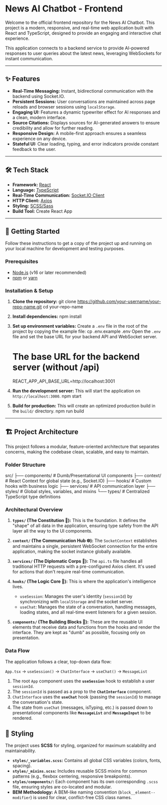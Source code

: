 # News AI Chatbot - Frontend

Welcome to the official frontend repository for the News AI Chatbot. This project is a modern, responsive, and real-time web application built with React and TypeScript, designed to provide an engaging and interactive chat experience.

This application connects to a backend service to provide AI-powered responses to user queries about the latest news, leveraging WebSockets for instant communication.

---

## ✨ Features

- **Real-Time Messaging:** Instant, bidirectional communication with the backend using Socket.IO.
- **Persistent Sessions:** User conversations are maintained across page reloads and browser sessions using `localStorage`.
- **Engaging UI:** Features a dynamic typewriter effect for AI responses and a clean, modern interface.
- **Source Citations:** Displays sources for AI-generated answers to ensure credibility and allow for further reading.
- **Responsive Design:** A mobile-first approach ensures a seamless experience on any device.
- **Stateful UI:** Clear loading, typing, and error indicators provide constant feedback to the user.

---

## 🛠️ Tech Stack

- **Framework:** [React](https://reactjs.org/)
- **Language:** [TypeScript](https://www.typescriptlang.org/)
- **Real-Time Communication:** [Socket.IO Client](https://socket.io/docs/v4/client-api/)
- **HTTP Client:** [Axios](https://axios-http.com/)
- **Styling:** [SCSS/Sass](https://sass-lang.com/)
- **Build Tool:** Create React App

---

## 🚀 Getting Started

Follow these instructions to get a copy of the project up and running on your local machine for development and testing purposes.

### Prerequisites

- [Node.js](https://nodejs.org/) (v16 or later recommended)
- [npm](https://www.npmjs.com/) or [yarn](https://yarnpkg.com/)

### Installation & Setup

1.  **Clone the repository:**
    git clone https://github.com/your-username/your-repo-name.git
    cd your-repo-name

2.  **Install dependencies:**
    npm install

3.  **Set up environment variables:**
    Create a `.env` file in the root of the project by copying the example file:
    cp .env.example .env
    Open the `.env` file and set the base URL for your backend API and WebSocket server.

    # The base URL for the backend server (without /api)

    REACT_APP_API_BASE_URL=http://localhost:3001

4.  **Run the development server:**
    This will start the application on `http://localhost:3000`.
    npm start

5.  **Build for production:**
    This will create an optimized production build in the `build/` directory.
    npm run build

---

## 🏗️ Project Architecture

This project follows a modular, feature-oriented architecture that separates concerns, making the codebase clean, scalable, and easy to maintain.

### Folder Structure

src/
├── components/ # Dumb/Presentational UI components
├── context/ # React Context for global state (e.g., Socket.IO)
├── hooks/ # Custom hooks with business logic
├── services/ # API communication layer
├── styles/ # Global styles, variables, and mixins
└── types/ # Centralized TypeScript type definitions

### Architectural Overview

1.  **`types/` (The Constitution 📜):** This is the foundation. It defines the "shape" of all data in the application, ensuring type safety from the API layer all the way to the UI components.

2.  **`context/` (The Communication Hub 🌐):** The `SocketContext` establishes and maintains a single, persistent WebSocket connection for the entire application, making the socket instance globally available.

3.  **`services/` (The Diplomatic Corps 🔌):** The `api.ts` file handles all traditional HTTP requests with a pre-configured Axios client. It's used for actions that don't require real-time communication.

4.  **`hooks/` (The Logic Core 🧠):** This is where the application's intelligence lives.

    - `useSession`: Manages the user's identity (`sessionId`) by synchronizing with `localStorage` and the socket server.
    - `useChat`: Manages the state of a conversation, handling messages, loading states, and all real-time event listeners for a given session.

5.  **`components/` (The Building Blocks 🧩):** These are the reusable UI elements that receive data and functions from the hooks and render the interface. They are kept as "dumb" as possible, focusing only on presentation.

### Data Flow

The application follows a clear, top-down data flow:

`App.tsx` → `useSession()` → `ChatInterface` → `useChat()` → `MessageList`

1.  The root `App` component uses the **`useSession`** hook to establish a user `sessionId`.
2.  The `sessionId` is passed as a prop to the **`ChatInterface`** component.
3.  `ChatInterface` uses the **`useChat`** hook (passing the `sessionId`) to manage the conversation's state.
4.  The state from `useChat` (messages, isTyping, etc.) is passed down to presentational components like **`MessageList`** and **`MessageInput`** to be rendered.

## 🎨 Styling

The project uses **SCSS** for styling, organized for maximum scalability and maintainability.

- **`styles/_variables.scss`:** Contains all global CSS variables (colors, fonts, spacing).
- **`styles/_mixins.scss`:** Includes reusable SCSS mixins for common patterns (e.g., flexbox centering, responsive breakpoints).
- **`styles/components/`:** Each component has its own corresponding `.scss` file, ensuring styles are co-located and modular.
- **BEM Methodology:** A BEM-like naming convention (`block__element--modifier`) is used for clear, conflict-free CSS class names.
